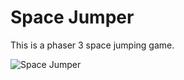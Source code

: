 # Space Jumper

This is a phaser 3 space jumping game.

![Space Jumper](/assets/images/game-gif.gif)
